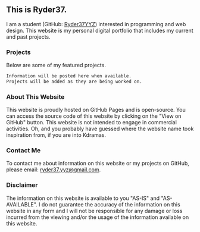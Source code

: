 ## This is Ryder37.

I am a student (GitHub: [Ryder37YYZ](https://github.com/Ryder37YYZ)) interested in programming and web design. This website is my personal digital portfolio that includes my current and past projects.

### Projects

Below are some of my featured projects.

```markdown
Information will be posted here when available.
Projects will be added as they are being worked on.
```
### About This Website

This website is proudly hosted on GitHub Pages and is open-source. You can access the source code of this website by clicking on the "View on GitHub" button. This website is not intended to engage in commercial activities. Oh, and you probably have guessed where the website name took inspiration from, if you are into Kdramas.

### Contact Me

To contact me about information on this website or my projects on GitHub, please email: [ryder37.yyz@gmail.com](mailto:ryder37.yyz@gmail.com).

### Disclaimer

The information on this website is available to you "AS-IS" and "AS-AVAILABLE". I do not guarantee the accuracy of the information on this website in any form and I will not be responsible for any damage or loss incurred from the viewing and/or the usage of the information available on this website.
